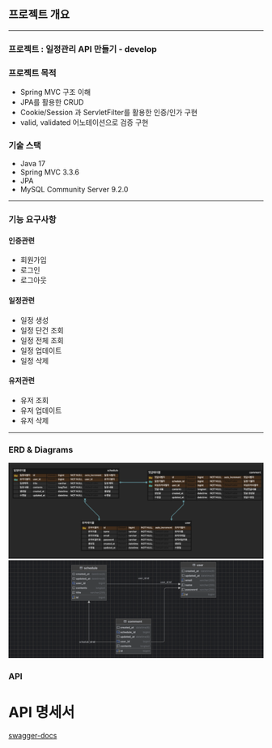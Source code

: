 ## 프로젝트 개요

___

### 프로젝트 : 일정관리 API 만들기 - develop

### 프로젝트 목적

- Spring MVC 구조 이해
- JPA를 활용한 CRUD
- Cookie/Session 과 ServletFilter를 활용한 인증/인가 구현
- valid, validated 어노테이션으로 검증 구현

### 기술 스택

- Java 17
- Spring MVC 3.3.6
- JPA
- MySQL Community Server 9.2.0

____

### 기능 요구사항

#### 인증관련
- 회원가입
- 로그인
- 로그아웃

#### 일정관련

- 일정 생성
- 일정 단건 조회
- 일정 전체 조회
- 일정 업데이트
- 일정 삭제

#### 유저관련

- 유저 조회
- 유저 업데이트
- 유저 삭제

___

### ERD & Diagrams

![](image/schedule-erd2.png)
![](image/db-diagram.png)
### API

# API 명세서
[swagger-docs](https://mxcoogi.github.io/schedule-swagger-ui/)